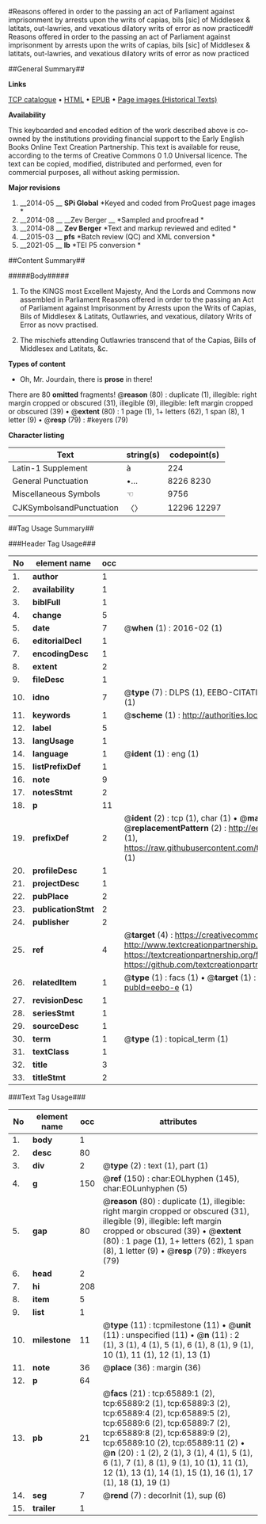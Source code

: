 #Reasons offered in order to the passing an act of Parliament against imprisonment by arrests upon the writs of capias, bils [sic] of Middlesex & latitats, out-lawries, and vexatious dilatory writs of error as now practiced#
Reasons offered in order to the passing an act of Parliament against imprisonment by arrests upon the writs of capias, bils [sic] of Middlesex & latitats, out-lawries, and vexatious dilatory writs of error as now practiced

##General Summary##

**Links**

[TCP catalogue](http://www.ota.ox.ac.uk/tcp/)  • 
[HTML](http://tei.it.ox.ac.uk/tcp/Texts-HTML/free/A49/A49863.html)  • 
[EPUB](http://tei.it.ox.ac.uk/tcp/Texts-EPUB/free/A49/A49863.epub) • 
[Page images (Historical Texts)](https://historicaltexts.jisc.ac.uk/eebo-12696792e)

**Availability**

This keyboarded and encoded edition of the work described above is co-owned by the
    institutions providing financial support to the Early English Books Online Text Creation
    Partnership. This text is available for reuse, according to the terms of  Creative Commons 0 1.0 Universal
    licence. The text can be copied, modified, distributed and performed, even for commercial
    purposes, all without asking permission.

**Major revisions**

1. __2014-05 __ __SPi Global__ *Keyed and coded from ProQuest page images *
1. __2014-08 __ __Zev Berger __ *Sampled and proofread *
1. __2014-08 __ __Zev Berger__ *Text and markup reviewed and edited *
1. __2015-03 __ __pfs__ *Batch review (QC) and XML conversion *
1. __2021-05 __ __lb__ *TEI P5 conversion *

##Content Summary##

#####Body#####

1. To the KINGS most Excellent Majesty, And the Lords and Commons now assembled in Parliament Reasons offered in order to the passing an Act of Parliament against Imprisonment by Arrests upon the Writs of Capias, Bils of Middlesex & Latitats, Outlawries, and vexatious, dilatory Writs of Error as novv practised.

1. The mischiefs attending Outlawries transcend that of the Capias, Bills of Middlesex and Latitats, &c.

**Types of content**

  * Oh, Mr. Jourdain, there is **prose** in there!

There are 80 **omitted** fragments! 
 @__reason__ (80) : duplicate (1), illegible: right margin cropped or obscured (31), illegible (9), illegible: left margin cropped or obscured (39)  •  @__extent__ (80) : 1 page (1), 1+ letters (62), 1 span (8), 1 letter (9)  •  @__resp__ (79) : #keyers (79)

**Character listing**


|Text|string(s)|codepoint(s)|
|---|---|---|
|Latin-1 Supplement|à|224|
|General Punctuation|•…|8226 8230|
|Miscellaneous Symbols|☜|9756|
|CJKSymbolsandPunctuation|〈〉|12296 12297|

##Tag Usage Summary##

###Header Tag Usage###

|No|element name|occ|attributes|
|---|---|---|---|
|1.|__author__|1||
|2.|__availability__|1||
|3.|__biblFull__|1||
|4.|__change__|5||
|5.|__date__|7| @__when__ (1) : 2016-02 (1)|
|6.|__editorialDecl__|1||
|7.|__encodingDesc__|1||
|8.|__extent__|2||
|9.|__fileDesc__|1||
|10.|__idno__|7| @__type__ (7) : DLPS (1), EEBO-CITATION (1), VID (1), EEBO-PROQUEST (1), STC (2), OCLC (1)|
|11.|__keywords__|1| @__scheme__ (1) : http://authorities.loc.gov/ (1)|
|12.|__label__|5||
|13.|__langUsage__|1||
|14.|__language__|1| @__ident__ (1) : eng (1)|
|15.|__listPrefixDef__|1||
|16.|__note__|9||
|17.|__notesStmt__|2||
|18.|__p__|11||
|19.|__prefixDef__|2| @__ident__ (2) : tcp (1), char (1)  •  @__matchPattern__ (2) : ([0-9\-]+):([0-9IVX]+) (1), (.+) (1)  •  @__replacementPattern__ (2) : http://eebo.chadwyck.com/downloadtiff?vid=$1&page=$2 (1), https://raw.githubusercontent.com/textcreationpartnership/Texts/master/tcpchars.xml#$1 (1)|
|20.|__profileDesc__|1||
|21.|__projectDesc__|1||
|22.|__pubPlace__|2||
|23.|__publicationStmt__|2||
|24.|__publisher__|2||
|25.|__ref__|4| @__target__ (4) : https://creativecommons.org/publicdomain/zero/1.0/ (1), http://www.textcreationpartnership.org/docs/. (1), https://textcreationpartnership.org/faq/#faq05 (1), https://github.com/textcreationpartnership (1)|
|26.|__relatedItem__|1| @__type__ (1) : facs (1)  •  @__target__ (1) : https://data.historicaltexts.jisc.ac.uk/view?pubId=eebo-e (1)|
|27.|__revisionDesc__|1||
|28.|__seriesStmt__|1||
|29.|__sourceDesc__|1||
|30.|__term__|1| @__type__ (1) : topical_term (1)|
|31.|__textClass__|1||
|32.|__title__|3||
|33.|__titleStmt__|2||


###Text Tag Usage###

|No|element name|occ|attributes|
|---|---|---|---|
|1.|__body__|1||
|2.|__desc__|80||
|3.|__div__|2| @__type__ (2) : text (1), part (1)|
|4.|__g__|150| @__ref__ (150) : char:EOLhyphen (145), char:EOLunhyphen (5)|
|5.|__gap__|80| @__reason__ (80) : duplicate (1), illegible: right margin cropped or obscured (31), illegible (9), illegible: left margin cropped or obscured (39)  •  @__extent__ (80) : 1 page (1), 1+ letters (62), 1 span (8), 1 letter (9)  •  @__resp__ (79) : #keyers (79)|
|6.|__head__|2||
|7.|__hi__|208||
|8.|__item__|5||
|9.|__list__|1||
|10.|__milestone__|11| @__type__ (11) : tcpmilestone (11)  •  @__unit__ (11) : unspecified (11)  •  @__n__ (11) : 2 (1), 3 (1), 4 (1), 5 (1), 6 (1), 8 (1), 9 (1), 10 (1), 11 (1), 12 (1), 13 (1)|
|11.|__note__|36| @__place__ (36) : margin (36)|
|12.|__p__|64||
|13.|__pb__|21| @__facs__ (21) : tcp:65889:1 (2), tcp:65889:2 (1), tcp:65889:3 (2), tcp:65889:4 (2), tcp:65889:5 (2), tcp:65889:6 (2), tcp:65889:7 (2), tcp:65889:8 (2), tcp:65889:9 (2), tcp:65889:10 (2), tcp:65889:11 (2)  •  @__n__ (20) : 1 (2), 2 (1), 3 (1), 4 (1), 5 (1), 6 (1), 7 (1), 8 (1), 9 (1), 10 (1), 11 (1), 12 (1), 13 (1), 14 (1), 15 (1), 16 (1), 17 (1), 18 (1), 19 (1)|
|14.|__seg__|7| @__rend__ (7) : decorInit (1), sup (6)|
|15.|__trailer__|1||
